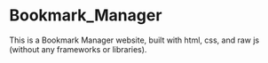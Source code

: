 # Bookmark_Manager
This is a Bookmark Manager website, built with html, css, and raw js (without any frameworks or libraries).
